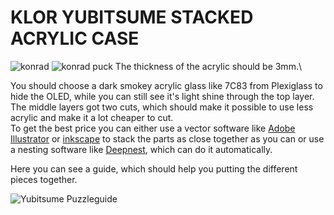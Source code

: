 # KLOR YUBITSUME STACKED ACRYLIC CASE

![konrad](../../../../case/docs/images/yubitsume_acryl.png)
![konrad puck](../../../../case/docs/images/yubitsume_acryl_puck.png)
The thickness of the acrylic should be 3mm.\

You should choose a dark smokey acrylic glass like 7C83 from Plexiglass to hide the OLED, while you can still see it's light shine through the top layer.\
The middle layers got two cuts, which should make it possible to use less acrylic and make it a lot cheaper to cut.\
To get the best price you can either use a vector software like [Adobe Illustrator](https://www.adobe.com/products/illustrator.html) or [inkscape](https://inkscape.org/) to stack the parts as close together as you can or use a nesting software like [Deepnest](https://deepnest.io/), which can do it automatically.

Here you can see a guide, which should help you putting the different pieces together.

![Yubitsume Puzzleguide](docs/KLOR_yubitsume_puzzleguide.svg)